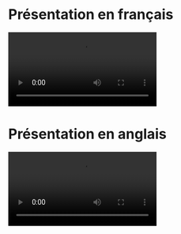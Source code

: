 # Présentation en français

<video src='https://github.com/jeromer-toomuchjs/recettemaster/assets/173708792/65ca6315-c5aa-4c34-ba8c-4bb195c97617'></video>



# Présentation en anglais


<video src='https://github.com/jeromer-toomuchjs/recettemaster/assets/173708792/cd0cf584-5976-4566-a294-b6895de01589'></video>
